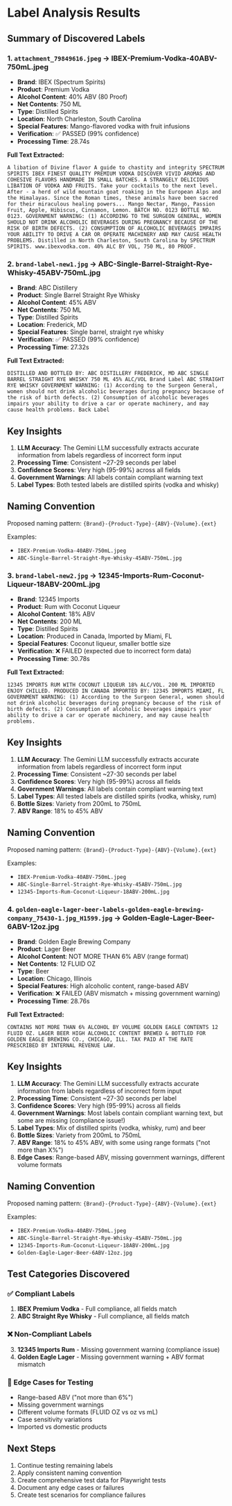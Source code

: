 # Label Analysis Results

## Summary of Discovered Labels

### 1. `attachment_79849616.jpeg` → **IBEX-Premium-Vodka-40ABV-750mL.jpeg**

- **Brand**: IBEX (Spectrum Spirits)
- **Product**: Premium Vodka
- **Alcohol Content**: 40% ABV (80 Proof)
- **Net Contents**: 750 ML
- **Type**: Distilled Spirits
- **Location**: North Charleston, South Carolina
- **Special Features**: Mango-flavored vodka with fruit infusions
- **Verification**: ✅ PASSED (99% confidence)
- **Processing Time**: 28.74s

**Full Text Extracted:**

```
A libation of Divine flavor A guide to chastity and integrity SPECTRUM SPIRITS IBEX FINEST QUALITY PREMIUM VODKA DISCOVER VIVID AROMAS AND COHESIVE FLAVORS HANDMADE IN SMALL BATCHES. A STRANGELY DELICIOUS LIBATION OF VODKA AND FRUITS. Take your cocktails to the next level. After - a herd of wild mountain goat roaking in the European Alps and the Himalayas. Since the Roman times, these animals have been sacred for their miraculous healing powers... Mango Nectar, Mango, Passion Fruit, Apple, Hibiscus, Cinnamon, Lemon. BATCH NO. 0123 BOTTLE NO. 0123. GOVERNMENT WARNING: (1) ACCORDING TO THE SURGEON GENERAL, WOMEN SHOULD NOT DRINK ALCOHOLIC BEVERAGES DURING PREGNANCY BECAUSE OF THE RISK OF BIRTH DEFECTS. (2) CONSUMPTION OF ALCOHOLIC BEVERAGES IMPAIRS YOUR ABILITY TO DRIVE A CAR OR OPERATE MACHINERY AND MAY CAUSE HEALTH PROBLEMS. Distilled in North Charleston, South Carolina by SPECTRUM SPIRITS. www.ibexvodka.com. 40% ALC BY VOL, 750 ML, 80 PROOF.
```

### 2. `brand-label-new1.jpg` → **ABC-Single-Barrel-Straight-Rye-Whisky-45ABV-750mL.jpg**

- **Brand**: ABC Distillery
- **Product**: Single Barrel Straight Rye Whisky
- **Alcohol Content**: 45% ABV
- **Net Contents**: 750 ML
- **Type**: Distilled Spirits
- **Location**: Frederick, MD
- **Special Features**: Single barrel, straight rye whisky
- **Verification**: ✅ PASSED (99% confidence)
- **Processing Time**: 27.32s

**Full Text Extracted:**

```
DISTILLED AND BOTTLED BY: ABC DISTILLERY FREDERICK, MD ABC SINGLE BARREL STRAIGHT RYE WHISKY 750 ML 45% ALC/VOL Brand Label ABC STRAIGHT RYE WHISKY GOVERNMENT WARNING: (1) According to the Surgeon General, women should not drink alcoholic beverages during pregnancy because of the risk of birth defects. (2) Consumption of alcoholic beverages impairs your ability to drive a car or operate machinery, and may cause health problems. Back Label
```

## Key Insights

1. **LLM Accuracy**: The Gemini LLM successfully extracts accurate information from labels regardless of incorrect form input
2. **Processing Time**: Consistent ~27-29 seconds per label
3. **Confidence Scores**: Very high (95-99%) across all fields
4. **Government Warnings**: All labels contain compliant warning text
5. **Label Types**: Both tested labels are distilled spirits (vodka and whisky)

## Naming Convention

Proposed naming pattern: `{Brand}-{Product-Type}-{ABV}-{Volume}.{ext}`

Examples:

- `IBEX-Premium-Vodka-40ABV-750mL.jpeg`
- `ABC-Single-Barrel-Straight-Rye-Whisky-45ABV-750mL.jpg`

### 3. `brand-label-new2.jpg` → **12345-Imports-Rum-Coconut-Liqueur-18ABV-200mL.jpg**

- **Brand**: 12345 Imports
- **Product**: Rum with Coconut Liqueur
- **Alcohol Content**: 18% ABV
- **Net Contents**: 200 ML
- **Type**: Distilled Spirits
- **Location**: Produced in Canada, Imported by Miami, FL
- **Special Features**: Coconut liqueur, smaller bottle size
- **Verification**: ❌ FAILED (expected due to incorrect form data)
- **Processing Time**: 30.78s

**Full Text Extracted:**

```
12345 IMPORTS RUM WITH COCONUT LIQUEUR 18% ALC/VOL. 200 ML IMPORTED ENJOY CHILLED. PRODUCED IN CANADA IMPORTED BY: 12345 IMPORTS MIAMI, FL GOVERNMENT WARNING: (1) According to the Surgeon General, women should not drink alcoholic beverages during pregnancy because of the risk of birth defects. (2) Consumption of alcoholic beverages impairs your ability to drive a car or operate machinery, and may cause health problems.
```

## Key Insights

1. **LLM Accuracy**: The Gemini LLM successfully extracts accurate information from labels regardless of incorrect form input
2. **Processing Time**: Consistent ~27-30 seconds per label
3. **Confidence Scores**: Very high (95-99%) across all fields
4. **Government Warnings**: All labels contain compliant warning text
5. **Label Types**: All tested labels are distilled spirits (vodka, whisky, rum)
6. **Bottle Sizes**: Variety from 200mL to 750mL
7. **ABV Range**: 18% to 45% ABV

## Naming Convention

Proposed naming pattern: `{Brand}-{Product-Type}-{ABV}-{Volume}.{ext}`

Examples:

- `IBEX-Premium-Vodka-40ABV-750mL.jpeg`
- `ABC-Single-Barrel-Straight-Rye-Whisky-45ABV-750mL.jpg`
- `12345-Imports-Rum-Coconut-Liqueur-18ABV-200mL.jpg`

### 4. `golden-eagle-lager-beer-labels-golden-eagle-brewing-company_75430-1.jpg_H1599.jpg` → **Golden-Eagle-Lager-Beer-6ABV-12oz.jpg**

- **Brand**: Golden Eagle Brewing Company
- **Product**: Lager Beer
- **Alcohol Content**: NOT MORE THAN 6% ABV (range format)
- **Net Contents**: 12 FLUID OZ
- **Type**: Beer
- **Location**: Chicago, Illinois
- **Special Features**: High alcoholic content, range-based ABV
- **Verification**: ❌ FAILED (ABV mismatch + missing government warning)
- **Processing Time**: 28.76s

**Full Text Extracted:**

```
CONTAINS NOT MORE THAN 6% ALCOHOL BY VOLUME GOLDEN EAGLE CONTENTS 12 FLUID OZ. LAGER BEER HIGH ALCOHOLIC CONTENT BREWED & BOTTLED FOR GOLDEN EAGLE BREWING CO., CHICAGO, ILL. TAX PAID AT THE RATE PRESCRIBED BY INTERNAL REVENUE LAW.
```

## Key Insights

1. **LLM Accuracy**: The Gemini LLM successfully extracts accurate information from labels regardless of incorrect form input
2. **Processing Time**: Consistent ~27-30 seconds per label
3. **Confidence Scores**: Very high (95-99%) across all fields
4. **Government Warnings**: Most labels contain compliant warning text, but some are missing (compliance issue!)
5. **Label Types**: Mix of distilled spirits (vodka, whisky, rum) and beer
6. **Bottle Sizes**: Variety from 200mL to 750mL
7. **ABV Range**: 18% to 45% ABV, with some using range formats ("not more than X%")
8. **Edge Cases**: Range-based ABV, missing government warnings, different volume formats

## Naming Convention

Proposed naming pattern: `{Brand}-{Product-Type}-{ABV}-{Volume}.{ext}`

Examples:

- `IBEX-Premium-Vodka-40ABV-750mL.jpeg`
- `ABC-Single-Barrel-Straight-Rye-Whisky-45ABV-750mL.jpg`
- `12345-Imports-Rum-Coconut-Liqueur-18ABV-200mL.jpg`
- `Golden-Eagle-Lager-Beer-6ABV-12oz.jpg`

## Test Categories Discovered

### ✅ Compliant Labels

1. **IBEX Premium Vodka** - Full compliance, all fields match
2. **ABC Straight Rye Whisky** - Full compliance, all fields match

### ❌ Non-Compliant Labels

3. **12345 Imports Rum** - Missing government warning (compliance issue)
4. **Golden Eagle Lager** - Missing government warning + ABV format mismatch

### 🧪 Edge Cases for Testing

- Range-based ABV ("not more than 6%")
- Missing government warnings
- Different volume formats (FLUID OZ vs oz vs mL)
- Case sensitivity variations
- Imported vs domestic products

## Next Steps

1. Continue testing remaining labels
2. Apply consistent naming convention
3. Create comprehensive test data for Playwright tests
4. Document any edge cases or failures
5. Create test scenarios for compliance failures
